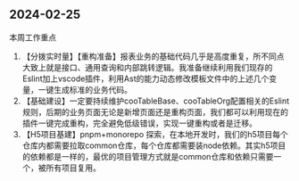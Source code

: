 ## 2024-02-25

本周工作重点

1. 【分拨实时量】【重构准备】报表业务的基础代码几乎是高度重复，所不同点大致上就是接口、通用查询和内部跳转逻辑。我准备继续利用我们现存的Eslint加上vscode插件，利用Ast的能力动态修改模板文件中的上述几个变量，一键生成标准的业务代码。
2. 【基础建设】一定要持续维护cooTableBase、cooTableOrg配置相关的Eslint规则，后期的业务页面无论是新增页面还是重构页面，我们都可以利用现在的插件一键完成重构，完全避免低级错误，实现一键重构或者是迁移。
3. 【H5项目基建】pnpm+monorepo 探索，在本地开发时，我们的h5项目每个仓库内都需要拉取common仓库，每个仓库都需要装node依赖。其实h5项目的依赖都是一样的，最优的项目管理方式就是common仓库和依赖只需要一个，被所有项目复用。

